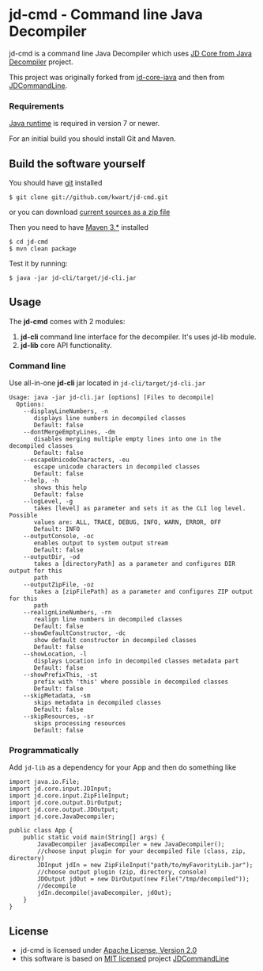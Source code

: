 # jd-cmd - Command line Java Decompiler

jd-cmd is a command line Java Decompiler which uses [JD Core from Java Decompiler](http://jd.benow.ca/) project. 

This project was originally forked from [jd-core-java](https://github.com/nviennot/jd-core-java) 
and then from [JDCommandLine](https://github.com/betterphp/JDCommandLine).

### Requirements

[Java runtime](http://java.com/en/download/) is required in version 7 or newer.

For an initial build you should install Git and Maven.

## Build the software yourself

You should have [git](http://git-scm.com/) installed

	$ git clone git://github.com/kwart/jd-cmd.git

or you can download [current sources as a zip file](https://github.com/kwart/jd-cmd/archive/master.zip)

Then you need to have [Maven 3.*](http://maven.apache.org/) installed

	$ cd jd-cmd
	$ mvn clean package

Test it by running:
	
	$ java -jar jd-cli/target/jd-cli.jar


## Usage

The **jd-cmd** comes with 2 modules:

 1. **jd-cli** command line interface for the decompiler. It's uses jd-lib module.
 1. **jd-lib** core API functionality.

### Command line

Use all-in-one **jd-cli** jar located in `jd-cli/target/jd-cli.jar`

    Usage: java -jar jd-cli.jar [options] [Files to decompile]
      Options:
        --displayLineNumbers, -n
           displays line numbers in decompiled classes
           Default: false
        --dontMergeEmptyLines, -dm
           disables merging multiple empty lines into one in the decompiled classes
           Default: false
        --escapeUnicodeCharacters, -eu
           escape unicode characters in decompiled classes
           Default: false
        --help, -h
           shows this help
           Default: false
        --logLevel, -g
           takes [level] as parameter and sets it as the CLI log level. Possible
           values are: ALL, TRACE, DEBUG, INFO, WARN, ERROR, OFF
           Default: INFO
        --outputConsole, -oc
           enables output to system output stream
           Default: false
        --outputDir, -od
           takes a [directoryPath] as a parameter and configures DIR output for this
           path
        --outputZipFile, -oz
           takes a [zipFilePath] as a parameter and configures ZIP output for this
           path
        --realignLineNumbers, -rn
           realign line numbers in decompiled classes
           Default: false
        --showDefaultConstructor, -dc
           show default constructor in decompiled classes
           Default: false
        --showLocation, -l
           displays Location info in decompiled classes metadata part
           Default: false
        --showPrefixThis, -st
           prefix with 'this' where possible in decompiled classes
           Default: false
        --skipMetadata, -sm
           skips metadata in decompiled classes
           Default: false
        --skipResources, -sr
           skips processing resources
           Default: false


### Programmatically

Add `jd-lib` as a dependency for your App and then do something like

	import java.io.File;
	import jd.core.input.JDInput;
	import jd.core.input.ZipFileInput;
	import jd.core.output.DirOutput;
	import jd.core.output.JDOutput;
	import jd.core.JavaDecompiler;
	
	public class App {
		public static void main(String[] args) {
			JavaDecompiler javaDecompiler = new JavaDecompiler();
			//choose input plugin for your decompiled file (class, zip, directory)
			JDInput jdIn = new ZipFileInput("path/to/myFavorityLib.jar");
			//choose output plugin (zip, directory, console)
			JDOutput jdOut = new DirOutput(new File("/tmp/decompiled"));
			//decompile
			jdIn.decompile(javaDecompiler, jdOut);
		}
	}

## License

* jd-cmd is licensed under [Apache License, Version 2.0](http://www.apache.org/licenses/LICENSE-2.0)
* this software is based on [MIT licensed](http://opensource.org/licenses/MIT) project [JDCommandLine](https://github.com/betterphp/JDCommandLine)

